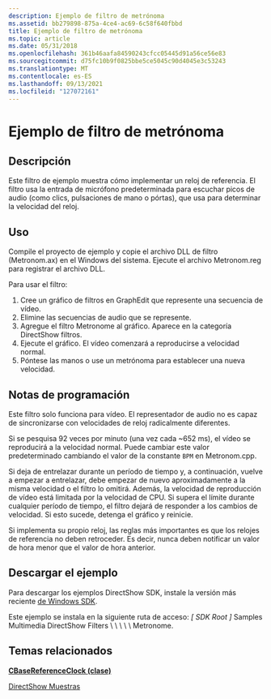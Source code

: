 ```yaml
---
description: Ejemplo de filtro de metrónoma
ms.assetid: bb279898-875a-4ce4-ac69-6c58f640fbbd
title: Ejemplo de filtro de metrónoma
ms.topic: article
ms.date: 05/31/2018
ms.openlocfilehash: 361b46aafa84590243cfcc05445d91a56ce56e83
ms.sourcegitcommit: d75fc10b9f0825bbe5ce5045c90d4045e3c53243
ms.translationtype: MT
ms.contentlocale: es-ES
ms.lasthandoff: 09/13/2021
ms.locfileid: "127072161"
---
```

# <a name="metronome-filter-sample"></a>Ejemplo de filtro de metrónoma

## <a name="description"></a>Descripción

Este filtro de ejemplo muestra cómo implementar un reloj de referencia. El filtro usa la entrada de micrófono predeterminada para escuchar picos de audio (como clics, pulsaciones de mano o pórtas), que usa para determinar la velocidad del reloj.

## <a name="usage"></a>Uso

Compile el proyecto de ejemplo y copie el archivo DLL de filtro (Metronom.ax) en el Windows del sistema. Ejecute el archivo Metronom.reg para registrar el archivo DLL.

Para usar el filtro:

1.  Cree un gráfico de filtros en GraphEdit que represente una secuencia de vídeo.
2.  Elimine las secuencias de audio que se represente.
3.  Agregue el filtro Metronome al gráfico. Aparece en la categoría DirectShow filtros.
4.  Ejecute el gráfico. El vídeo comenzará a reproducirse a velocidad normal.
5.  Póntese las manos o use un metrónoma para establecer una nueva velocidad.

## <a name="programming-notes"></a>Notas de programación

Este filtro solo funciona para vídeo. El representador de audio no es capaz de sincronizarse con velocidades de reloj radicalmente diferentes.

Si se pesquisa 92 veces por minuto (una vez cada ~652 ms), el vídeo se reproducirá a la velocidad normal. Puede cambiar este valor predeterminado cambiando el valor de la constante `BPM` en Metronom.cpp.

Si deja de entrelazar durante un período de tiempo y, a continuación, vuelve a empezar a entrelazar, debe empezar de nuevo aproximadamente a la misma velocidad o el filtro lo omitirá. Además, la velocidad de reproducción de vídeo está limitada por la velocidad de CPU. Si supera el límite durante cualquier período de tiempo, el filtro dejará de responder a los cambios de velocidad. Si esto sucede, detenga el gráfico y reinicie.

Si implementa su propio reloj, las reglas más importantes es que los relojes de referencia no deben retroceder. Es decir, nunca deben notificar un valor de hora menor que el valor de hora anterior.

## <a name="downloading-the-sample"></a>Descargar el ejemplo

Para descargar los ejemplos DirectShow SDK, instale la versión más reciente [de Windows SDK](https://msdn.microsoft.com/windowsvista/bb980924.aspx).

Este ejemplo se instala en la siguiente ruta de acceso: *\[ SDK Root \]* Samples Multimedia DirectShow Filters \\ \\ \\ \\ \\ Metronome.

## <a name="related-topics"></a>Temas relacionados

<dl> <dt>

[**CBaseReferenceClock (clase)**](cbasereferenceclock.md)
</dt> <dt>

[DirectShow Muestras](directshow-samples.md)
</dt> </dl>

 

 



